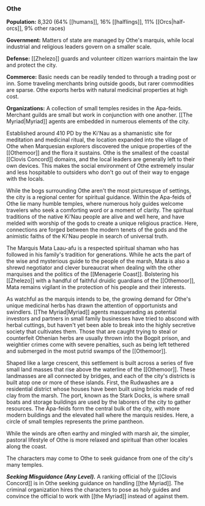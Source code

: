 ### Othe

**Population:** 8,320 (64% [[humans]], 16% [[halflings]], 11% [[Orcs|half-orcs]], 9% other races)

**Government:** Matters of state are managed by Othe's marquis, while local industrial and religious leaders govern on a smaller scale.

**Defense:** [[Zhelezo]] guards and volunteer citizen warriors maintain the law and protect the city.

**Commerce:** Basic needs can be readily tended to through a trading post or inn. Some traveling merchants bring outside goods, but rarer commodities are sparse. Othe exports herbs with natural medicinal properties at high cost.

**Organizations:** A collection of small temples resides in the Apa-feids. Merchant guilds are small but work in conjunction with one another. [[The Myriad|Myriad]] agents are embedded in numerous elements of the city.

Established around 410 PD by the Ki'Nau as a shamanistic site for meditation and medicinal ritual, the location expanded into the village of Othe when Marquesian explorers discovered the unique properties of the [[Othemoor]] and the flora it sustains. Othe is the smallest of the coastal [[Clovis Concord]] domains, and the local leaders are generally left to their own devices. This makes the social environment of Othe extremely insular and less hospitable to outsiders who don't go out of their way to engage with the locals.

While the bogs surrounding Othe aren't the most picturesque of settings, the city is a regional center for spiritual guidance. Within the Apa-feids of Othe lie many humble temples, where numerous holy guides welcome travelers who seek a comforting word or a moment of clarity. The spiritual traditions of the native Ki'Nau people are alive and well here, and have melded with worship of the gods to create a unique religious practice. Here, connections are forged between the modern tenets of the gods and the animistic faiths of the Ki'Nau people in search of universal truth.

The Marquis Mata Laau-afu is a respected spiritual shaman who has followed in his family's tradition for generations. While he acts the part of the wise and mysterious guide to the people of the marsh, Mata is also a shrewd negotiator and clever bureaucrat when dealing with the other marquises and the politics of the [[Menagerie Coast]]. Bolstering his [[Zhelezo]] with a handful of faithful druidic guardians of the [[Othemoor]], Mata remains vigilant in the protection of his people and their interests.

As watchful as the marquis intends to be, the growing demand for Othe's unique medicinal herbs has drawn the attention of opportunists and swindlers. [[The Myriad|Myriad]] agents masquerading as potential investors and partners in small family businesses have tried to abscond with herbal cuttings, but haven't yet been able to break into the highly secretive society that cultivates them. Those that are caught trying to steal or counterfeit Othenian herbs are usually thrown into the Bogpit prison, and weightier crimes come with severe penalties, such as being left tethered and submerged in the most putrid swamps of the [[Othemoor]].

Shaped like a large crescent, this settlement is built across a series of five small land masses that rise above the waterline of the [[Othemoor]]. These landmasses are all connected by bridges, and each of the city's districts is built atop one or more of these islands. First, the Rudwashes are a residential district whose houses have been built using bricks made of red clay from the marsh. The port, known as the Stark Docks, is where small boats and storage buildings are used by the laborers of the city to gather resources. The Apa-feids form the central bulk of the city, with more modern buildings and the elevated hall where the marquis resides. Here, a circle of small temples represents the prime pantheon.

While the winds are often earthy and mingled with marsh air, the simpler, pastoral lifestyle of Othe is more relaxed and spiritual than other locales along the coast.

The characters may come to Othe to seek guidance from one of the city's many temples.

_**Seeking Misguidance (Any Level).**_ A ranking official of the [[Clovis Concord]] is in Othe seeking guidance on handling [[the Myriad]]. The criminal organization hires the characters to pose as holy guides and convince the official to work with [[the Myriad]] instead of against them.
